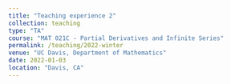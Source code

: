 ```yaml
---
title: "Teaching experience 2"
collection: teaching
type: "TA"
course: "MAT 021C - Partial Derivatives and Infinite Series"
permalink: /teaching/2022-winter
venue: "UC Davis, Department of Mathematics"
date: 2022-01-03
location: "Davis, CA"
---
```

